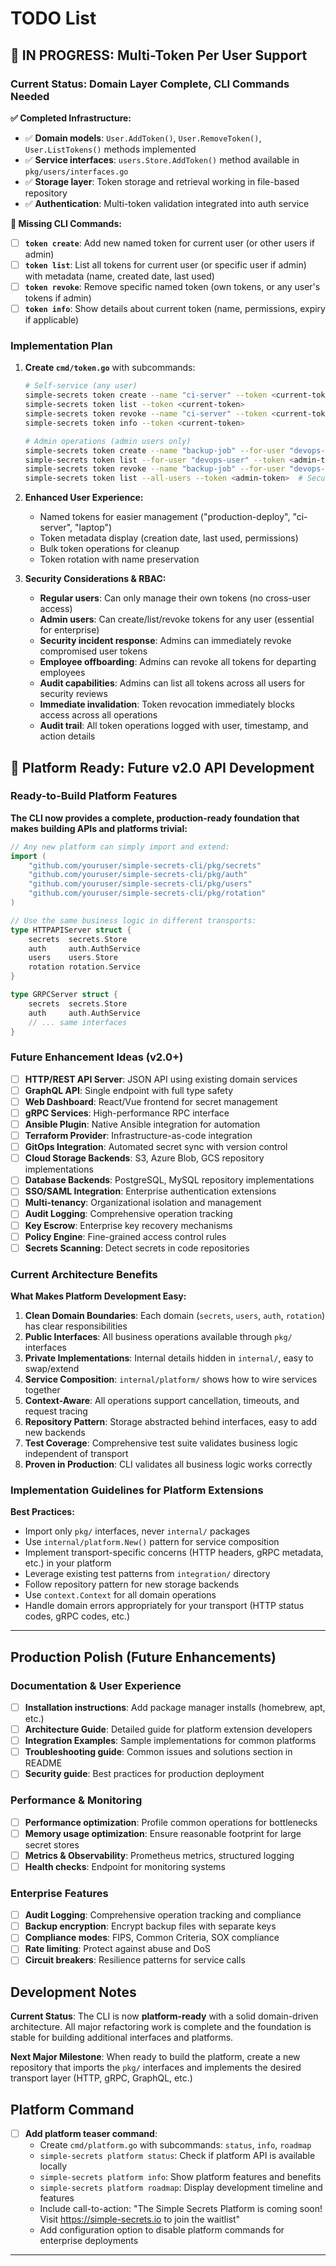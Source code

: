 # TODO List

## 🚧 IN PROGRESS: Multi-Token Per User Support

### Current Status: Domain Layer Complete, CLI Commands Needed

**✅ Completed Infrastructure:**

- ✅ **Domain models**: `User.AddToken()`, `User.RemoveToken()`, `User.ListTokens()` methods implemented
- ✅ **Service interfaces**: `users.Store.AddToken()` method available in `pkg/users/interfaces.go`
- ✅ **Storage layer**: Token storage and retrieval working in file-based repository
- ✅ **Authentication**: Multi-token validation integrated into auth service

**🚧 Missing CLI Commands:**

- [ ] **`token create`**: Add new named token for current user (or other users if admin)
- [ ] **`token list`**: List all tokens for current user (or specific user if admin) with metadata (name, created date, last used)
- [ ] **`token revoke`**: Remove specific named token (own tokens, or any user's tokens if admin)
- [ ] **`token info`**: Show details about current token (name, permissions, expiry if applicable)

### Implementation Plan

1. **Create `cmd/token.go`** with subcommands:

   ```bash
   # Self-service (any user)
   simple-secrets token create --name "ci-server" --token <current-token>
   simple-secrets token list --token <current-token>
   simple-secrets token revoke --name "ci-server" --token <current-token>
   simple-secrets token info --token <current-token>

   # Admin operations (admin users only)
   simple-secrets token create --name "backup-job" --for-user "devops-user" --token <admin-token>
   simple-secrets token list --for-user "devops-user" --token <admin-token>
   simple-secrets token revoke --name "backup-job" --for-user "devops-user" --token <admin-token>
   simple-secrets token list --all-users --token <admin-token>  # Security audit view
   ```

2. **Enhanced User Experience:**
   - Named tokens for easier management ("production-deploy", "ci-server", "laptop")
   - Token metadata display (creation date, last used, permissions)
   - Bulk token operations for cleanup
   - Token rotation with name preservation

3. **Security Considerations & RBAC:**
   - **Regular users**: Can only manage their own tokens (no cross-user access)
   - **Admin users**: Can create/list/revoke tokens for any user (essential for enterprise)
   - **Security incident response**: Admins can immediately revoke compromised user tokens
   - **Employee offboarding**: Admins can revoke all tokens for departing employees
   - **Audit capabilities**: Admins can list all tokens across all users for security reviews
   - **Immediate invalidation**: Token revocation immediately blocks access across all operations
   - **Audit trail**: All token operations logged with user, timestamp, and action details

## 🚀 Platform Ready: Future v2.0 API Development

### Ready-to-Build Platform Features

**The CLI now provides a complete, production-ready foundation that makes building APIs and platforms trivial:**

```go
// Any new platform can simply import and extend:
import (
    "github.com/youruser/simple-secrets-cli/pkg/secrets"
    "github.com/youruser/simple-secrets-cli/pkg/auth"
    "github.com/youruser/simple-secrets-cli/pkg/users"
    "github.com/youruser/simple-secrets-cli/pkg/rotation"
)

// Use the same business logic in different transports:
type HTTPAPIServer struct {
    secrets  secrets.Store
    auth     auth.AuthService
    users    users.Store
    rotation rotation.Service
}

type GRPCServer struct {
    secrets  secrets.Store
    auth     auth.AuthService
    // ... same interfaces
}
```

### Future Enhancement Ideas (v2.0+)

- [ ] **HTTP/REST API Server**: JSON API using existing domain services
- [ ] **GraphQL API**: Single endpoint with full type safety
- [ ] **Web Dashboard**: React/Vue frontend for secret management
- [ ] **gRPC Services**: High-performance RPC interface
- [ ] **Ansible Plugin**: Native Ansible integration for automation
- [ ] **Terraform Provider**: Infrastructure-as-code integration
- [ ] **GitOps Integration**: Automated secret sync with version control
- [ ] **Cloud Storage Backends**: S3, Azure Blob, GCS repository implementations
- [ ] **Database Backends**: PostgreSQL, MySQL repository implementations
- [ ] **SSO/SAML Integration**: Enterprise authentication extensions
- [ ] **Multi-tenancy**: Organizational isolation and management
- [ ] **Audit Logging**: Comprehensive operation tracking
- [ ] **Key Escrow**: Enterprise key recovery mechanisms
- [ ] **Policy Engine**: Fine-grained access control rules
- [ ] **Secrets Scanning**: Detect secrets in code repositories

### Current Architecture Benefits

**What Makes Platform Development Easy:**

1. **Clean Domain Boundaries**: Each domain (`secrets`, `users`, `auth`, `rotation`) has clear responsibilities
2. **Public Interfaces**: All business operations available through `pkg/` interfaces
3. **Private Implementations**: Internal details hidden in `internal/`, easy to swap/extend
4. **Service Composition**: `internal/platform/` shows how to wire services together
5. **Context-Aware**: All operations support cancellation, timeouts, and request tracing
6. **Repository Pattern**: Storage abstracted behind interfaces, easy to add new backends
7. **Test Coverage**: Comprehensive test suite validates business logic independent of transport
8. **Proven in Production**: CLI validates all business logic works correctly

### Implementation Guidelines for Platform Extensions

**Best Practices:**

- Import only `pkg/` interfaces, never `internal/` packages
- Use `internal/platform.New()` pattern for service composition
- Implement transport-specific concerns (HTTP headers, gRPC metadata, etc.) in your platform
- Leverage existing test patterns from `integration/` directory
- Follow repository pattern for new storage backends
- Use `context.Context` for all domain operations
- Handle domain errors appropriately for your transport (HTTP status codes, gRPC codes, etc.)

---

## Production Polish (Future Enhancements)

### Documentation & User Experience

- [ ] **Installation instructions**: Add package manager installs (homebrew, apt, etc.)
- [ ] **Architecture Guide**: Detailed guide for platform extension developers
- [ ] **Integration Examples**: Sample implementations for common platforms
- [ ] **Troubleshooting guide**: Common issues and solutions section in README
- [ ] **Security guide**: Best practices for production deployment

### Performance & Monitoring

- [ ] **Performance optimization**: Profile common operations for bottlenecks
- [ ] **Memory usage optimization**: Ensure reasonable footprint for large secret stores
- [ ] **Metrics & Observability**: Prometheus metrics, structured logging
- [ ] **Health checks**: Endpoint for monitoring systems

### Enterprise Features

- [ ] **Audit Logging**: Comprehensive operation tracking and compliance
- [ ] **Backup encryption**: Encrypt backup files with separate keys
- [ ] **Compliance modes**: FIPS, Common Criteria, SOX compliance
- [ ] **Rate limiting**: Protect against abuse and DoS
- [ ] **Circuit breakers**: Resilience patterns for service calls

## Development Notes

**Current Status**: The CLI is now **platform-ready** with a solid domain-driven architecture. All major refactoring work is complete and the foundation is stable for building additional interfaces and platforms.

**Next Major Milestone**: When ready to build the platform, create a new repository that imports the `pkg/` interfaces and implements the desired transport layer (HTTP, gRPC, GraphQL, etc.)

## Platform Command

- [ ] **Add platform teaser command**:
  - Create `cmd/platform.go` with subcommands: `status`, `info`, `roadmap`
  - `simple-secrets platform status`: Check if platform API is available locally
  - `simple-secrets platform info`: Show platform features and benefits
  - `simple-secrets platform roadmap`: Display development timeline and features
  - Include call-to-action: "The Simple Secrets Platform is coming soon! Visit <https://simple-secrets.io> to join the waitlist"
  - Add configuration option to disable platform commands for enterprise deployments

---
